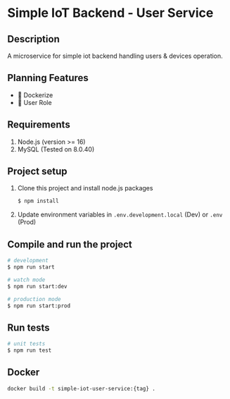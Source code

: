 # Simple IoT Backend - User Service

## Description

A microservice for simple iot backend handling users & devices operation.

## Planning Features

- :black_square_button: Dockerize
- :black_square_button: User Role

## Requirements

1. Node.js (version >= 16)
2. MySQL (Tested on 8.0.40)

## Project setup

1. Clone this project and install node.js packages

    ```bash
    $ npm install
    ```

2. Update environment variables in `.env.development.local` (Dev) or `.env` (Prod)

## Compile and run the project

```bash
# development
$ npm run start

# watch mode
$ npm run start:dev

# production mode
$ npm run start:prod
```

## Run tests

```bash
# unit tests
$ npm run test
```

## Docker

```bash
docker build -t simple-iot-user-service:{tag} .
```